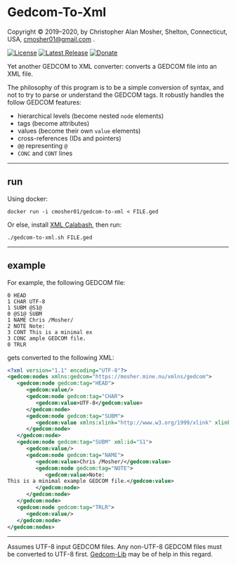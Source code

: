 # Gedcom-To-Xml

Copyright © 2019–2020, by Christopher Alan Mosher, Shelton, Connecticut, USA, cmosher01@gmail.com .

[![License](https://img.shields.io/github/license/cmosher01/Gedcom-To-Xml.svg)](https://www.gnu.org/licenses/gpl.html)
[![Latest Release](https://img.shields.io/github/release-pre/cmosher01/Gedcom-To-Xml.svg)](https://github.com/cmosher01/Genealdb/releases/latest)
[![Donate](https://img.shields.io/badge/Donate-PayPal-green.svg)](https://www.paypal.com/cgi-bin/webscr?cmd=_s-xclick&hosted_button_id=CVSSQ2BWDCKQ2)

Yet another GEDCOM to XML converter: converts a GEDCOM file into an XML file.

The philosophy of this program is to be a simple conversion of syntax, and not to try
to parse or understand the GEDCOM tags. It robustly handles the follow GEDCOM features:

* hierarchical levels (become nested `node` elements)
* tags (become attributes)
* values (become their own `value` elements)
* cross-references (IDs and pointers)
* `@@` representing `@`
* `CONC` and `CONT` lines

---
## run

Using docker:

`docker run -i cmosher01/gedcom-to-xml < FILE.ged`

Or else, install [XML Calabash](http://xmlcalabash.com/), then run:

`./gedcom-to-xml.sh FILE.ged`

---
## example

For example, the following GEDCOM file:


```
0 HEAD
1 CHAR UTF-8
1 SUBM @S1@
0 @S1@ SUBM
1 NAME Chris /Mosher/
2 NOTE Note:
3 CONT This is a minimal ex
3 CONC ample GEDCOM file.
0 TRLR
```

gets converted to the following XML:

```xml
<?xml version="1.1" encoding="UTF-8"?>
<gedcom:nodes xmlns:gedcom="https://mosher.mine.nu/xmlns/gedcom">
   <gedcom:node gedcom:tag="HEAD">
      <gedcom:value/>
      <gedcom:node gedcom:tag="CHAR">
         <gedcom:value>UTF-8</gedcom:value>
      </gedcom:node>
      <gedcom:node gedcom:tag="SUBM">
         <gedcom:value xmlns:xlink="http://www.w3.org/1999/xlink" xlink:href="#S1"/>
      </gedcom:node>
   </gedcom:node>
   <gedcom:node gedcom:tag="SUBM" xml:id="S1">
      <gedcom:value/>
      <gedcom:node gedcom:tag="NAME">
         <gedcom:value>Chris /Mosher/</gedcom:value>
         <gedcom:node gedcom:tag="NOTE">
            <gedcom:value>Note:
This is a minimal example GEDCOM file.</gedcom:value>
         </gedcom:node>
      </gedcom:node>
   </gedcom:node>
   <gedcom:node gedcom:tag="TRLR">
      <gedcom:value/>
   </gedcom:node>
</gedcom:nodes>
```

---

Assumes UTF-8 input GEDCOM files. Any non-UTF-8 GEDCOM files must be converted to UTF-8 first.
[Gedcom-Lib](https://github.com/cmosher01/Gedcom-Lib) may be of help in this regard.
